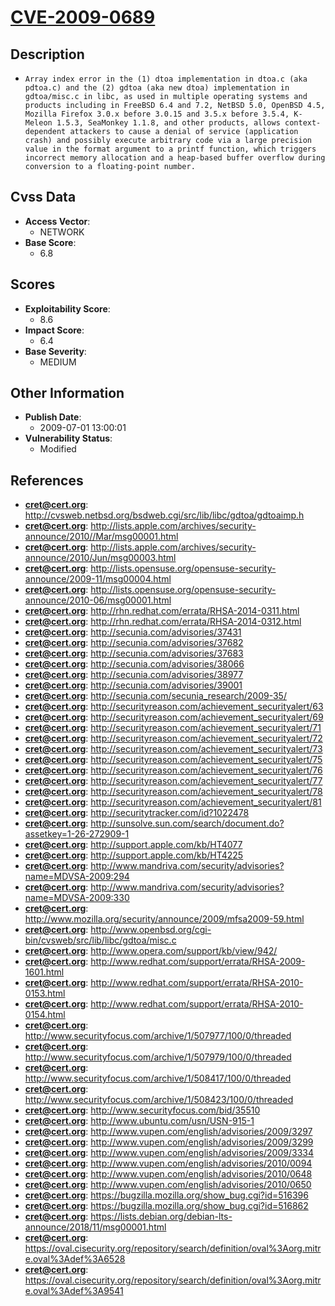 
# [CVE-2009-0689](https://cve.mitre.org/cgi-bin/cvename.cgi?name=CVE-2009-0689)

## Description

- `Array index error in the (1) dtoa implementation in dtoa.c (aka pdtoa.c) and the (2) gdtoa (aka new dtoa) implementation in gdtoa/misc.c in libc, as used in multiple operating systems and products including in FreeBSD 6.4 and 7.2, NetBSD 5.0, OpenBSD 4.5, Mozilla Firefox 3.0.x before 3.0.15 and 3.5.x before 3.5.4, K-Meleon 1.5.3, SeaMonkey 1.1.8, and other products, allows context-dependent attackers to cause a denial of service (application crash) and possibly execute arbitrary code via a large precision value in the format argument to a printf function, which triggers incorrect memory allocation and a heap-based buffer overflow during conversion to a floating-point number.`

## Cvss Data

- **Access Vector**:
  - NETWORK
- **Base Score**:
  - 6.8

## Scores

- **Exploitability Score**:
  - 8.6
- **Impact Score**:
  - 6.4
- **Base Severity**:
  - MEDIUM

## Other Information

- **Publish Date**:
  - 2009-07-01 13:00:01
- **Vulnerability Status**:
  - Modified

## References

- **cret@cert.org**: http://cvsweb.netbsd.org/bsdweb.cgi/src/lib/libc/gdtoa/gdtoaimp.h
- **cret@cert.org**: http://lists.apple.com/archives/security-announce/2010//Mar/msg00001.html
- **cret@cert.org**: http://lists.apple.com/archives/security-announce/2010/Jun/msg00003.html
- **cret@cert.org**: http://lists.opensuse.org/opensuse-security-announce/2009-11/msg00004.html
- **cret@cert.org**: http://lists.opensuse.org/opensuse-security-announce/2010-06/msg00001.html
- **cret@cert.org**: http://rhn.redhat.com/errata/RHSA-2014-0311.html
- **cret@cert.org**: http://rhn.redhat.com/errata/RHSA-2014-0312.html
- **cret@cert.org**: http://secunia.com/advisories/37431
- **cret@cert.org**: http://secunia.com/advisories/37682
- **cret@cert.org**: http://secunia.com/advisories/37683
- **cret@cert.org**: http://secunia.com/advisories/38066
- **cret@cert.org**: http://secunia.com/advisories/38977
- **cret@cert.org**: http://secunia.com/advisories/39001
- **cret@cert.org**: http://secunia.com/secunia_research/2009-35/
- **cret@cert.org**: http://securityreason.com/achievement_securityalert/63
- **cret@cert.org**: http://securityreason.com/achievement_securityalert/69
- **cret@cert.org**: http://securityreason.com/achievement_securityalert/71
- **cret@cert.org**: http://securityreason.com/achievement_securityalert/72
- **cret@cert.org**: http://securityreason.com/achievement_securityalert/73
- **cret@cert.org**: http://securityreason.com/achievement_securityalert/75
- **cret@cert.org**: http://securityreason.com/achievement_securityalert/76
- **cret@cert.org**: http://securityreason.com/achievement_securityalert/77
- **cret@cert.org**: http://securityreason.com/achievement_securityalert/78
- **cret@cert.org**: http://securityreason.com/achievement_securityalert/81
- **cret@cert.org**: http://securitytracker.com/id?1022478
- **cret@cert.org**: http://sunsolve.sun.com/search/document.do?assetkey=1-26-272909-1
- **cret@cert.org**: http://support.apple.com/kb/HT4077
- **cret@cert.org**: http://support.apple.com/kb/HT4225
- **cret@cert.org**: http://www.mandriva.com/security/advisories?name=MDVSA-2009:294
- **cret@cert.org**: http://www.mandriva.com/security/advisories?name=MDVSA-2009:330
- **cret@cert.org**: http://www.mozilla.org/security/announce/2009/mfsa2009-59.html
- **cret@cert.org**: http://www.openbsd.org/cgi-bin/cvsweb/src/lib/libc/gdtoa/misc.c
- **cret@cert.org**: http://www.opera.com/support/kb/view/942/
- **cret@cert.org**: http://www.redhat.com/support/errata/RHSA-2009-1601.html
- **cret@cert.org**: http://www.redhat.com/support/errata/RHSA-2010-0153.html
- **cret@cert.org**: http://www.redhat.com/support/errata/RHSA-2010-0154.html
- **cret@cert.org**: http://www.securityfocus.com/archive/1/507977/100/0/threaded
- **cret@cert.org**: http://www.securityfocus.com/archive/1/507979/100/0/threaded
- **cret@cert.org**: http://www.securityfocus.com/archive/1/508417/100/0/threaded
- **cret@cert.org**: http://www.securityfocus.com/archive/1/508423/100/0/threaded
- **cret@cert.org**: http://www.securityfocus.com/bid/35510
- **cret@cert.org**: http://www.ubuntu.com/usn/USN-915-1
- **cret@cert.org**: http://www.vupen.com/english/advisories/2009/3297
- **cret@cert.org**: http://www.vupen.com/english/advisories/2009/3299
- **cret@cert.org**: http://www.vupen.com/english/advisories/2009/3334
- **cret@cert.org**: http://www.vupen.com/english/advisories/2010/0094
- **cret@cert.org**: http://www.vupen.com/english/advisories/2010/0648
- **cret@cert.org**: http://www.vupen.com/english/advisories/2010/0650
- **cret@cert.org**: https://bugzilla.mozilla.org/show_bug.cgi?id=516396
- **cret@cert.org**: https://bugzilla.mozilla.org/show_bug.cgi?id=516862
- **cret@cert.org**: https://lists.debian.org/debian-lts-announce/2018/11/msg00001.html
- **cret@cert.org**: https://oval.cisecurity.org/repository/search/definition/oval%3Aorg.mitre.oval%3Adef%3A6528
- **cret@cert.org**: https://oval.cisecurity.org/repository/search/definition/oval%3Aorg.mitre.oval%3Adef%3A9541
